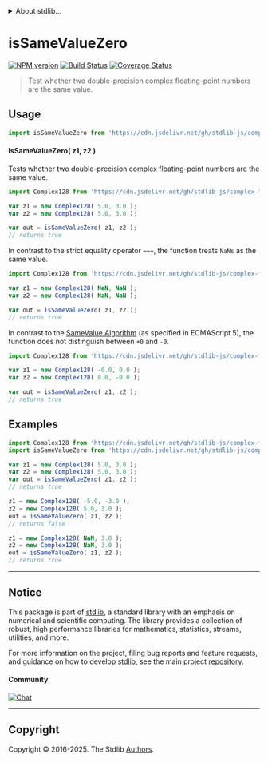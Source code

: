 <!--

@license Apache-2.0

Copyright (c) 2024 The Stdlib Authors.

Licensed under the Apache License, Version 2.0 (the "License");
you may not use this file except in compliance with the License.
You may obtain a copy of the License at

   http://www.apache.org/licenses/LICENSE-2.0

Unless required by applicable law or agreed to in writing, software
distributed under the License is distributed on an "AS IS" BASIS,
WITHOUT WARRANTIES OR CONDITIONS OF ANY KIND, either express or implied.
See the License for the specific language governing permissions and
limitations under the License.

-->


<details>
  <summary>
    About stdlib...
  </summary>
  <p>We believe in a future in which the web is a preferred environment for numerical computation. To help realize this future, we've built stdlib. stdlib is a standard library, with an emphasis on numerical and scientific computation, written in JavaScript (and C) for execution in browsers and in Node.js.</p>
  <p>The library is fully decomposable, being architected in such a way that you can swap out and mix and match APIs and functionality to cater to your exact preferences and use cases.</p>
  <p>When you use stdlib, you can be absolutely certain that you are using the most thorough, rigorous, well-written, studied, documented, tested, measured, and high-quality code out there.</p>
  <p>To join us in bringing numerical computing to the web, get started by checking us out on <a href="https://github.com/stdlib-js/stdlib">GitHub</a>, and please consider <a href="https://opencollective.com/stdlib">financially supporting stdlib</a>. We greatly appreciate your continued support!</p>
</details>

# isSameValueZero

[![NPM version][npm-image]][npm-url] [![Build Status][test-image]][test-url] [![Coverage Status][coverage-image]][coverage-url] <!-- [![dependencies][dependencies-image]][dependencies-url] -->

> Test whether two double-precision complex floating-point numbers are the same value.

<!-- Section to include introductory text. Make sure to keep an empty line after the intro `section` element and another before the `/section` close. -->

<section class="intro">

</section>

<!-- /.intro -->

<!-- Package usage documentation. -->



<section class="usage">

## Usage

```javascript
import isSameValueZero from 'https://cdn.jsdelivr.net/gh/stdlib-js/complex-float64-base-assert-is-same-value-zero@deno/mod.js';
```

#### isSameValueZero( z1, z2 )

Tests whether two double-precision complex floating-point numbers are the same value.

```javascript
import Complex128 from 'https://cdn.jsdelivr.net/gh/stdlib-js/complex-float64-ctor@deno/mod.js';

var z1 = new Complex128( 5.0, 3.0 );
var z2 = new Complex128( 5.0, 3.0 );

var out = isSameValueZero( z1, z2 );
// returns true
```

In contrast to the strict equality operator `===`, the function treats `NaNs` as the same value.

```javascript
import Complex128 from 'https://cdn.jsdelivr.net/gh/stdlib-js/complex-float64-ctor@deno/mod.js';

var z1 = new Complex128( NaN, NaN );
var z2 = new Complex128( NaN, NaN );

var out = isSameValueZero( z1, z2 );
// returns true
```

In contrast to the [SameValue Algorithm][@stdlib/complex/float64/base/assert/is-same-value] (as specified in ECMAScript 5), the function does not distinguish between `+0` and `-0`.

```javascript
import Complex128 from 'https://cdn.jsdelivr.net/gh/stdlib-js/complex-float64-ctor@deno/mod.js';

var z1 = new Complex128( -0.0, 0.0 );
var z2 = new Complex128( 0.0, -0.0 );

var out = isSameValueZero( z1, z2 );
// returns true
```

</section>

<!-- /.usage -->

<!-- Package usage notes. Make sure to keep an empty line after the `section` element and another before the `/section` close. -->

<section class="notes">

</section>

<!-- /.notes -->

<!-- Package usage examples. -->

<section class="examples">

## Examples

<!-- eslint no-undef: "error" -->

```javascript
import Complex128 from 'https://cdn.jsdelivr.net/gh/stdlib-js/complex-float64-ctor@deno/mod.js';
import isSameValueZero from 'https://cdn.jsdelivr.net/gh/stdlib-js/complex-float64-base-assert-is-same-value-zero@deno/mod.js';

var z1 = new Complex128( 5.0, 3.0 );
var z2 = new Complex128( 5.0, 3.0 );
var out = isSameValueZero( z1, z2 );
// returns true

z1 = new Complex128( -5.0, -3.0 );
z2 = new Complex128( 5.0, 3.0 );
out = isSameValueZero( z1, z2 );
// returns false

z1 = new Complex128( NaN, 3.0 );
z2 = new Complex128( NaN, 3.0 );
out = isSameValueZero( z1, z2 );
// returns true
```

</section>

<!-- /.examples -->

<!-- C interface documentation. -->



<!-- Section to include cited references. If references are included, add a horizontal rule *before* the section. Make sure to keep an empty line after the `section` element and another before the `/section` close. -->

<section class="references">

</section>

<!-- /.references -->

<!-- Section for related `stdlib` packages. Do not manually edit this section, as it is automatically populated. -->

<section class="related">

</section>

<!-- /.related -->

<!-- Section for all links. Make sure to keep an empty line after the `section` element and another before the `/section` close. -->


<section class="main-repo" >

* * *

## Notice

This package is part of [stdlib][stdlib], a standard library with an emphasis on numerical and scientific computing. The library provides a collection of robust, high performance libraries for mathematics, statistics, streams, utilities, and more.

For more information on the project, filing bug reports and feature requests, and guidance on how to develop [stdlib][stdlib], see the main project [repository][stdlib].

#### Community

[![Chat][chat-image]][chat-url]

---

## Copyright

Copyright &copy; 2016-2025. The Stdlib [Authors][stdlib-authors].

</section>

<!-- /.stdlib -->

<!-- Section for all links. Make sure to keep an empty line after the `section` element and another before the `/section` close. -->

<section class="links">

[npm-image]: http://img.shields.io/npm/v/@stdlib/complex-float64-base-assert-is-same-value-zero.svg
[npm-url]: https://npmjs.org/package/@stdlib/complex-float64-base-assert-is-same-value-zero

[test-image]: https://github.com/stdlib-js/complex-float64-base-assert-is-same-value-zero/actions/workflows/test.yml/badge.svg?branch=main
[test-url]: https://github.com/stdlib-js/complex-float64-base-assert-is-same-value-zero/actions/workflows/test.yml?query=branch:main

[coverage-image]: https://img.shields.io/codecov/c/github/stdlib-js/complex-float64-base-assert-is-same-value-zero/main.svg
[coverage-url]: https://codecov.io/github/stdlib-js/complex-float64-base-assert-is-same-value-zero?branch=main

<!--

[dependencies-image]: https://img.shields.io/david/stdlib-js/complex-float64-base-assert-is-same-value-zero.svg
[dependencies-url]: https://david-dm.org/stdlib-js/complex-float64-base-assert-is-same-value-zero/main

-->

[chat-image]: https://img.shields.io/gitter/room/stdlib-js/stdlib.svg
[chat-url]: https://app.gitter.im/#/room/#stdlib-js_stdlib:gitter.im

[stdlib]: https://github.com/stdlib-js/stdlib

[stdlib-authors]: https://github.com/stdlib-js/stdlib/graphs/contributors

[umd]: https://github.com/umdjs/umd
[es-module]: https://developer.mozilla.org/en-US/docs/Web/JavaScript/Guide/Modules

[deno-url]: https://github.com/stdlib-js/complex-float64-base-assert-is-same-value-zero/tree/deno
[deno-readme]: https://github.com/stdlib-js/complex-float64-base-assert-is-same-value-zero/blob/deno/README.md
[umd-url]: https://github.com/stdlib-js/complex-float64-base-assert-is-same-value-zero/tree/umd
[umd-readme]: https://github.com/stdlib-js/complex-float64-base-assert-is-same-value-zero/blob/umd/README.md
[esm-url]: https://github.com/stdlib-js/complex-float64-base-assert-is-same-value-zero/tree/esm
[esm-readme]: https://github.com/stdlib-js/complex-float64-base-assert-is-same-value-zero/blob/esm/README.md
[branches-url]: https://github.com/stdlib-js/complex-float64-base-assert-is-same-value-zero/blob/main/branches.md

[@stdlib/complex/float64/base/assert/is-same-value]: https://github.com/stdlib-js/complex-float64-base-assert-is-same-value/tree/deno

</section>

<!-- /.links -->
